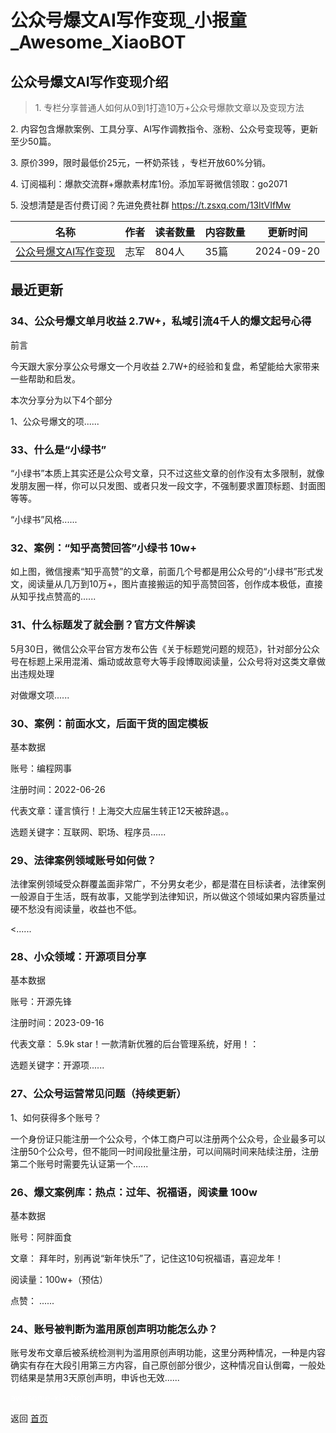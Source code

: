 # 公众号爆文AI写作变现_小报童_Awesome_XiaoBOT

## 公众号爆文AI写作变现介绍
> 1\. 专栏分享普通人如何从0到1打造10万+公众号爆款文章以及变现方法    
    
2\. 内容包含爆款案例、工具分享、AI写作调教指令、涨粉、公众号变现等，更新至少50篇。    
    
3\. 原价399，限时最低价25元，一杯奶茶钱 ，专栏开放60%分销。    
    
4\. 订阅福利：爆款交流群+爆款素材库1份。添加军哥微信领取：go2071    
    
5\. 没想清楚是否付费订阅？先进免费社群 https://t.zsxq.com/13ItVIfMw  
  


|名称|作者|读者数量|内容数量|更新时间|
|---|---|---|---|---|
|[公众号爆文AI写作变现](https://xiaobot.net/p/playchatgpt?refer=9c3f1c95-a052-465a-9902-f6d75080262a)|志军|804人|35篇|2024-09-20|

## 最近更新
### 34、公众号爆文单月收益 2.7W+，私域引流4千人的爆文起号心得

前言

今天跟大家分享公众号爆文一个月收益 2.7W+的经验和复盘，希望能给大家带来一些帮助和启发。

本次分享分为以下4个部分

1、公众号爆文的项......

### 33、什么是“小绿书”

“小绿书”本质上其实还是公众号文章，只不过这些文章的创作没有太多限制，就像发朋友圈一样，你可以只发图、或者只发一段文字，不强制要求置顶标题、封面图等等。

“小绿书”风格......

### 32、案例：“知乎高赞回答”小绿书 10w+

如上图，微信搜素“知乎高赞”的文章，前面几个号都是用公众号的“小绿书”形式发文，阅读量从几万到10万+，图片直接搬运的知乎高赞回答，创作成本极低，直接从知乎找点赞高的......

### 31、什么标题发了就会删？官方文件解读

5月30日，微信公众平台官方发布公告《关于标题党问题的规范》，针对部分公众号在标题上采用混淆、煽动或故意夸大等手段博取阅读量，公众号将对这类文章做出违规处理

对做爆文项......

### 30、案例：前面水文，后面干货的固定模板

基本数据

账号：编程网事

注册时间：2022-06-26

代表文章：谨言慎行！上海交大应届生转正12天被辞退。。

选题关键字：互联网、职场、程序员......

### 29、法律案例领域账号如何做？

法律案例领域受众群覆盖面非常广，不分男女老少，都是潜在目标读者，法律案例一般源自于生活，既有故事，又能学到法律知识，所以做这个领域如果内容质量过硬不愁没有阅读量，收益也不低。

<......

### 28、小众领域：开源项目分享

基本数据

账号：开源先锋

注册时间：2023-09-16

代表文章： 5.9k star！一款清新优雅的后台管理系统，好用！：

选题关键字：开源项......

### 27、公众号运营常见问题（持续更新）

1、如何获得多个账号？

一个身份证只能注册一个公众号，个体工商户可以注册两个公众号，企业最多可以注册50个公众号，但不能同一时间段批量注册，可以间隔时间来陆续注册，注册第二个账号时需要先认证第一个......

### 26、爆文案例库：热点：过年、祝福语，阅读量 100w

基本数据

账号：阿胖面食

文章： 拜年时，别再说“新年快乐”了，记住这10句祝福语，喜迎龙年！

阅读量：100w+（预估）

点赞： ......

### 24、账号被判断为滥用原创声明功能怎么办？

账号发布文章后被系统检测判为滥用原创声明功能，这里分两种情况，一种是内容确实有存在大段引用第三方内容，自己原创部分很少，这种情况自认倒霉，一般处罚结果是禁用3天原创声明，申诉也无效......


<a href="https://github.com/Reno9527/awesome-xiaobot" style="color: white; text-decoration: none;">awesome-xiaobot</a>

返回 [首页](../README.md)
